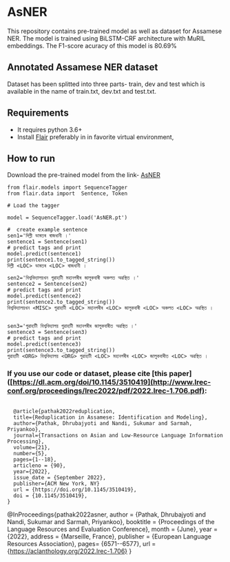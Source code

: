# AsNER

This repository contains pre-trained model as well as dataset for Assamese NER. The model is trained using BiLSTM-CRF architecture with MuRIL embeddings. The F1-score acuracy of this model is 80.69%

## Annotated Assamese NER dataset 

Dataset has been splitted into three parts- train, dev and test which is available in the name of train.txt, dev.txt and test.txt.

## Requirements

* It requires python 3.6+
* Install [Flair](https://github.com/flairNLP/flair) preferably  in in favorite virtual environment, 


## How to run

Download the pre-trained model from the link- [AsNER](https://drive.google.com/file/d/1sqBxuujk9yOPcXkQTvONgQlP93qt0EJD/view?usp=sharing)

```
from flair.models import SequenceTagger
from flair.data import  Sentence, Token

# Load the tagger

model = SequenceTagger.load('AsNER.pt')

#  create example sentence
sen1='দিল্লী ভাৰতৰ ৰাজধানী ।'
sentence1 = Sentence(sen1)
# predict tags and print
model.predict(sentence1)
print(sentence1.to_tagged_string())
দিল্লী <LOC> ভাৰতৰ <LOC> ৰাজধানী ।

sen2='বিশ্ববিদ্যালয়খন গুৱাহাটী মহানগৰীৰ জালুকবাৰী অঞ্চলত অৱস্থিত ।'
sentence2 = Sentence(sen2)
# predict tags and print
model.predict(sentence2)  
print(sentence2.to_tagged_string())
বিশ্ববিদ্যালয়খন <MISC> গুৱাহাটী <LOC> মহানগৰীৰ <LOC> জালুকবাৰী <LOC> অঞ্চলত <LOC> অৱস্থিত ।


sen3='গুৱাহাটী বিশ্ববিদ্যালয় গুৱাহাটী মহানগৰীৰ জালুকবাৰীত অৱস্থিত ।'
sentence3 = Sentence(sen3)
# predict tags and print
model.predict(sentence3)
print(sentence3.to_tagged_string())
গুৱাহাটী <ORG> বিশ্ববিদ্যালয় <ORG> গুৱাহাটী <LOC> মহানগৰীৰ <LOC> জালুকবাৰীত <LOC> অৱস্থিত ।

```

### If you use our code or dataset, please cite [this paper]([https://dl.acm.org/doi/10.1145/3510419](http://www.lrec-conf.org/proceedings/lrec2022/pdf/2022.lrec-1.706.pdf): 

```
     
  @article{pathak2022reduplication,
  title={Reduplication in Assamese: Identification and Modeling},
  author={Pathak, Dhrubajyoti and Nandi, Sukumar and Sarmah, Priyankoo},
  journal={Transactions on Asian and Low-Resource Language Information Processing},
  volume={21},
  number={5},
  pages={1--18},
  articleno = {90},
  year={2022},
  issue_date = {September 2022},
  publisher={ACM New York, NY}
  url = {https://doi.org/10.1145/3510419},
  doi = {10.1145/3510419},
}

```
@InProceedings{pathak2022asner,
  author    = {Pathak, Dhrubajyoti  and  Nandi, Sukumar  and  Sarmah, Priyankoo},
   booktitle = {Proceedings of the Language Resources and Evaluation Conference},
  month  = {June},
  year = {2022},
  address = {Marseille, France},
  publisher = {European Language Resources Association},
  pages= {6571--6577},
  url       = {https://aclanthology.org/2022.lrec-1.706}
  }
